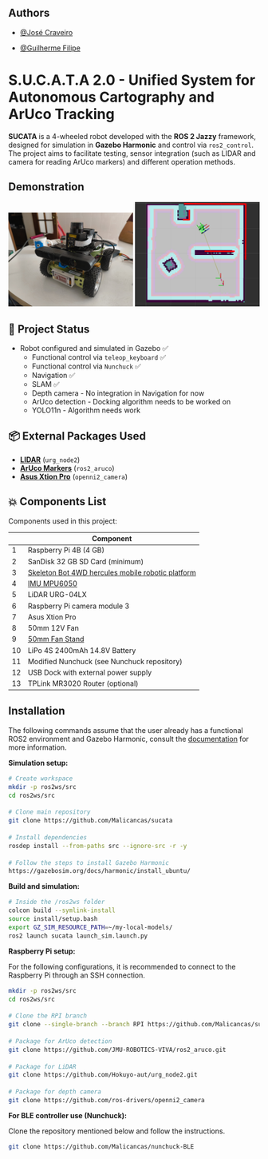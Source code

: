 
## Authors

- [@José Craveiro](https://github.com/Malicancas)

- [@Guilherme Filipe](https://github.com/guilassas)



# S.U.C.A.T.A 2.0 - Unified System for Autonomous Cartography and ArUco Tracking

**SUCATA** is a 4-wheeled robot developed with the **ROS 2 Jazzy** framework, designed for simulation in **Gazebo Harmonic** and control via `ros2_control`. The project aims to facilitate testing, sensor integration (such as LIDAR and camera for reading ArUco markers) and different operation methods.

## Demonstration

<p float="center">
  <img src="assets/chassiNovo.jpg" width="250" alt="Sucata"/>
  <img src="assets/globalCostmap.gif" width="250" alt="Slam"/>
</p>

## 📃 Project Status

- Robot configured and simulated in Gazebo ✅
    - Functional control via `teleop_keyboard` ✅
    - Functional control via `Nunchuck` ✅
    - Navigation ✅
    - SLAM ✅
    - Depth camera - No integration in Navigation for now
    - ArUco detection - Docking algorithm needs to be worked on
    - YOLO11n - Algorithm needs work




## 📦 External Packages Used

- [**LIDAR**](https://github.com/Hokuyo-aut/urg_node2) (`urg_node2`)
- [**ArUco Markers**](https://github.com/JMU-ROBOTICS-VIVA/ros2_aruco) (`ros2_aruco`)
- [**Asus Xtion Pro**](https://github.com/ros-drivers/openni2_camera) (`openni2_camera`)

## 💥 Components List
Components used in this project:

| | Component |
| --| --|
|1| Raspberry Pi 4B (4 GB)|
|2| SanDisk 32 GB SD Card (minimum)|
|3| [Skeleton Bot 4WD hercules mobile robotic platform](https://wiki.seeedstudio.com/Skeleton_Bot-4WD_hercules_mobile_robotic_platform/)|
|4| [IMU MPU6050](https://pt.aliexpress.com/item/1005008404467219.html?src=google&pdp_npi=4@dis!EUR!1.92!1.38!!!!!@!12000044896717467!ppc!!!&gQT=2)|
|5| LiDAR URG-04LX|
|6| Raspberry Pi camera module 3|
|7| Asus Xtion Pro|
|8| 50mm 12V Fan|
|9| [50mm Fan Stand](https://www.printables.com/model/443438-raspberry-pi-4-bracket-for-50mm-fan)|
|10| LiPo 4S 2400mAh 14.8V Battery|
|11| Modified Nunchuck (see Nunchuck repository)|
|12| USB Dock with external power supply|
|13| TPLink MR3020 Router (optional)|



## Installation
The following commands assume that the user already has a functional ROS2 environment and Gazebo Harmonic, consult the [documentation](https://docs.ros.org/en/jazzy/index.html) for more information.

**Simulation setup:**
```bash
# Create workspace
mkdir -p ros2ws/src
cd ros2ws/src

# Clone main repository
git clone https://github.com/Malicancas/sucata

# Install dependencies
rosdep install --from-paths src --ignore-src -r -y

# Follow the steps to install Gazebo Harmonic
https://gazebosim.org/docs/harmonic/install_ubuntu/

```
**Build and simulation:**
```bash
# Inside the /ros2ws folder
colcon build --symlink-install
source install/setup.bash
export GZ_SIM_RESOURCE_PATH=~/my-local-models/
ros2 launch sucata launch_sim.launch.py
```

**Raspberry Pi setup:**

For the following configurations, it is recommended to connect to the Raspberry Pi through an SSH connection.

```bash
mkdir -p ros2ws/src
cd ros2ws/src

# Clone the RPI branch
git clone --single-branch --branch RPI https://github.com/Malicancas/sucata.git

# Package for ArUco detection
git clone https://github.com/JMU-ROBOTICS-VIVA/ros2_aruco.git

# Package for LiDAR
git clone https://github.com/Hokuyo-aut/urg_node2.git

# Package for depth camera
git clone https://github.com/ros-drivers/openni2_camera

```


**For BLE controller use (Nunchuck):**

Clone the repository mentioned below and follow the instructions.
```bash
git clone https://github.com/Malicancas/nunchuck-BLE
```
